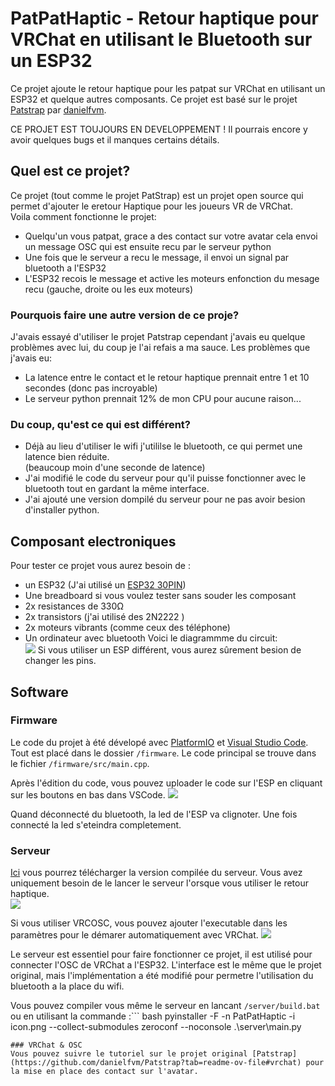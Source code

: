 # PatPatHaptic - Retour haptique pour VRChat en utilisant le Bluetooth sur un ESP32
Ce projet ajoute le retour haptique pour les patpat sur VRChat en utilisant un ESP32 et quelque autres composants. Ce projet est basé sur le projet [Patstrap](https://github.com/danielfvm/Patstrap) par [danielfvm](https://github.com/danielfvm).

CE PROJET EST TOUJOURS EN DEVELOPPEMENT ! Il pourrais encore y avoir quelques bugs et il manques certains détails.

## Quel est ce projet?
Ce projet (tout comme le projet PatStrap) est un projet open source qui permet d'ajouter le eretour Haptique pour les joueurs VR de VRChat.  
Voila comment fonctionne le projet:
- Quelqu'un vous patpat, grace a des contact sur votre avatar cela envoi un message OSC qui est ensuite recu par le serveur python 
- Une fois que le serveur a recu le message, il envoi un signal par bluetooth a l'ESP32
- L'ESP32 recois le message et active les moteurs enfonction du mesage recu (gauche, droite ou les eux moteurs)

### Pourquois faire une autre version de ce proje?
J'avais essayé d'utiliser le projet Patstrap cependant j'avais eu quelque problèmes avec lui, du coup je l'ai refais a ma sauce. 
Les problèmes que j'avais eu:
- La latence entre le contact et le retour haptique prennait entre 1 et 10 secondes (donc pas incroyable)
- Le serveur python prennait 12% de mon CPU pour aucune raison...

### Du coup, qu'est ce qui est différent?
- Déjà au lieu d'utiliser le wifi j'utililse le bluetooth, ce qui permet une latence bien réduite.   
 (beaucoup moin d'une seconde de latence)
- J'ai modifié le code du serveur pour qu'il puisse fonctionner avec le bluetooth tout en gardant la même interface.
- J'ai ajouté une version dompilé du serveur pour ne pas avoir besion d'installer python.

## Composant electroniques
Pour tester ce projet vous aurez besoin de :
- un ESP32 (J'ai utilisé un [ESP32 30PIN](https://fr.aliexpress.com/item/1005005970816555.html))
- Une breadboard si vous voulez tester sans souder les composant
- 2x resistances de 330Ω 
- 2x transistors (j'ai utilisé des 2N2222 )
- 2x moteurs vibrants (comme ceux des téléphone)
- Un ordinateur avec bluetooth
Voici le diagrammme du circuit:  
![](https://raw.githubusercontent.com/kikookraft/HapticPatPat/main/img/circuit.png)
Si vous utiliser un ESP différent, vous aurez sûrement besion de changer les pins.

## Software
### Firmware
Le code du projet à été dévelopé avec [PlatformIO](https://platformio.org/platformio-ide) et [Visual Studio Code](https://code.visualstudio.com/).
Tout est placé dans le dossier `/firmware`.
Le code principal se trouve dans le fichier `/firmware/src/main.cpp`.

Après l'édition du code, vous pouvez uploader le code sur l'ESP en cliquant sur les boutons en bas dans VSCode.
![](https://raw.githubusercontent.com/kikookraft/HapticPatPat/main/img/vsc.png)

Quand déconnecté du bluetooth, la led de l'ESP va clignoter. Une fois connecté la led s'eteindra completement.

### Serveur
[Ici](https://github.com/kikookraft/HapticPatPat/releases) vous pourrez télécharger la version compilée du serveur.
Vous avez uniquement besoin de le lancer le serveur l'orsque vous utiliser le retour haptique.  
![](https://raw.githubusercontent.com/kikookraft/HapticPatPat/main/img/UI.png)

Si vous utiliser VRCOSC, vous pouvez ajouter l'executable dans les paramètres pour le démarer automatiquement avec VRChat. 
![](https://raw.githubusercontent.com/kikookraft/HapticPatPat/main/img/vrcosc.png)

Le serveur est essentiel pour faire fonctionner ce projet, il est utilisé pour connecter l'OSC de VRChat a l'ESP32.
L'interface est le même que le projet original, mais l'implémentation a été modifié pour permetre l'utilisation du bluetooth a la place du wifi.

Vous pouvez compiler vous même le serveur en lancant `/server/build.bat` ou en utilisant la commande :``` bash
pyinstaller -F -n PatPatHaptic -i icon.png --collect-submodules zeroconf --noconsole .\server\main.py
```
### VRChat & OSC
Vous pouvez suivre le tutoriel sur le projet original [Patstrap](https://github.com/danielfvm/Patstrap?tab=readme-ov-file#vrchat) pour la mise en place des contact sur l'avatar.
